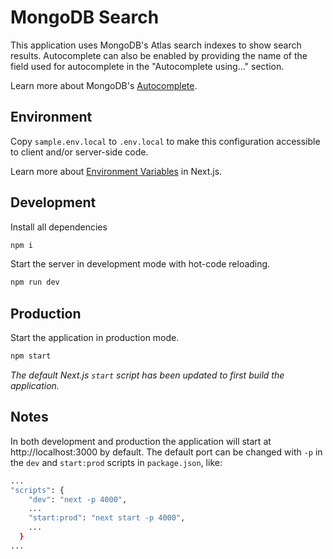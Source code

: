 # MongoDB Search 

This application uses MongoDB's Atlas search indexes to show search results. Autocomplete can also be enabled by providing the name of the field used for autocomplete in the "Autocomplete using..." section.

Learn more about MongoDB's [Autocomplete](https://docs.atlas.mongodb.com/reference/atlas-search/autocomplete/).



## Environment

Copy `sample.env.local` to `.env.local` to make this configuration accessible to client and/or server-side code.

Learn more about [Environment Variables](https://nextjs.org/docs/basic-features/environment-variables#loading-environment-variables) in Next.js.

## Development

Install all dependencies 
```bash
npm i
```

Start the server in development mode with hot-code reloading.

```bash
npm run dev
```

## Production 

Start the application in production mode. 

```bash
npm start
```
_The default Next.js `start` script has been updated to first build the application._

## Notes

In both development and production the application will start at http://localhost:3000 by default. The default port can be changed with `-p` in the `dev` and `start:prod` scripts in `package.json`, like:
```bash
...
"scripts": {
    "dev": "next -p 4000",
    ...
    "start:prod": "next start -p 4000",
    ...
  }
...
```
